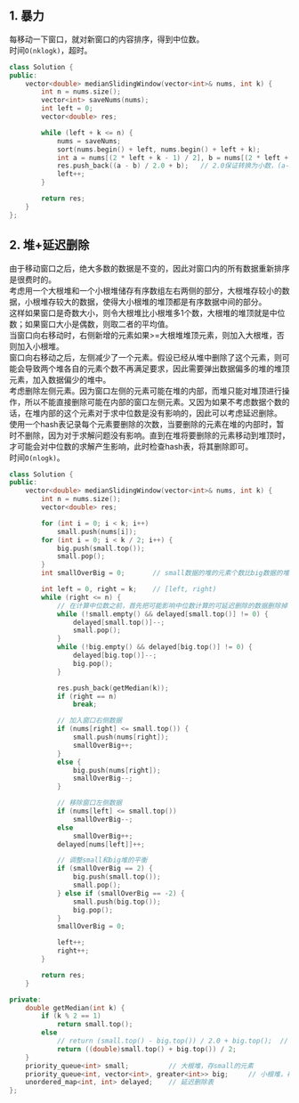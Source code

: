 ## 1. 暴力
每移动一下窗口，就对新窗口的内容排序，得到中位数。  
时间`O(nklogk)`，超时。  
```cpp
class Solution {
public:
    vector<double> medianSlidingWindow(vector<int>& nums, int k) {
        int n = nums.size();
        vector<int> saveNums(nums);
        int left = 0;
        vector<double> res;

        while (left + k <= n) {
            nums = saveNums;
            sort(nums.begin() + left, nums.begin() + left + k);
            int a = nums[(2 * left + k - 1) / 2], b = nums[(2 * left + k) / 2];
            res.push_back((a - b) / 2.0 + b);   // 2.0保证转换为小数，(a-b)/2.0+b避免溢出
            left++;
        }

        return res;
    }
};
```
  
## 2. 堆+延迟删除
由于移动窗口之后，绝大多数的数据是不变的，因此对窗口内的所有数据重新排序是很费时的。  
考虑用一个大根堆和一个小根堆储存有序数组左右两侧的部分，大根堆存较小的数据，小根堆存较大的数据，使得大小根堆的堆顶都是有序数据中间的部分。  
这样如果窗口是奇数大小，则令大根堆比小根堆多1个数，大根堆的堆顶就是中位数；如果窗口大小是偶数，则取二者的平均值。  
当窗口向右移动时，右侧新增的元素如果>=大根堆堆顶元素，则加入大根堆，否则加入小根堆。  
窗口向右移动之后，左侧减少了一个元素。假设已经从堆中删除了这个元素，则可能会导致两个堆各自的元素个数不再满足要求，因此需要弹出数据偏多的堆的堆顶元素，加入数据偏少的堆中。  
考虑删除左侧元素。因为窗口左侧的元素可能在堆的内部，而堆只能对堆顶进行操作，所以不能直接删除可能在内部的窗口左侧元素。又因为如果不考虑数据个数的话，在堆内部的这个元素对于求中位数是没有影响的，因此可以考虑延迟删除。  
使用一个hash表记录每个元素要删除的次数，当要删除的元素在堆的内部时，暂时不删除，因为对于求解问题没有影响。直到在堆将要删除的元素移动到堆顶时，才可能会对中位数的求解产生影响，此时检查hash表，将其删除即可。  
时间`O(nlogk)`。  
```cpp
class Solution {
public:
    vector<double> medianSlidingWindow(vector<int>& nums, int k) {
        int n = nums.size();
        vector<double> res;

        for (int i = 0; i < k; i++)
            small.push(nums[i]);
        for (int i = 0; i < k / 2; i++) {
            big.push(small.top());
            small.pop();
        }
        int smallOverBig = 0;       // small数据的堆的元素个数比big数据的堆的元素个数多多少，初始为0，假设多1个的奇数状态也算平衡

        int left = 0, right = k;    // [left, right)
        while (right <= n) {
            // 在计算中位数之前，首先把可能影响中位数计算的可延迟删除的数据删除掉
            while (!small.empty() && delayed[small.top()] != 0) {
                delayed[small.top()]--;
                small.pop();
            }
            while (!big.empty() && delayed[big.top()] != 0) {
                delayed[big.top()]--;
                big.pop();
            }

            res.push_back(getMedian(k));
            if (right == n)
                break;

            // 加入窗口右侧数据
            if (nums[right] <= small.top()) {
                small.push(nums[right]);
                smallOverBig++;
            }
            else {
                big.push(nums[right]);
                smallOverBig--;
            }

            // 移除窗口左侧数据
            if (nums[left] <= small.top())
                smallOverBig--;
            else
                smallOverBig++;
            delayed[nums[left]]++;

            // 调整small和big堆的平衡
            if (smallOverBig == 2) {
                big.push(small.top());
                small.pop();
            } else if (smallOverBig == -2) {
                small.push(big.top());
                big.pop();
            }
            smallOverBig = 0;

            left++;
            right++;
        }

        return res;
    }

private:
    double getMedian(int k) {
        if (k % 2 == 1)
            return small.top();
        else 
            // return (small.top() - big.top()) / 2.0 + big.top();  // 还是溢出了..
            return ((double)small.top() + big.top()) / 2;
    }
    priority_queue<int> small;          // 大根堆，存small的元素
    priority_queue<int, vector<int>, greater<int>> big;     // 小根堆，存big的元素
    unordered_map<int, int> delayed;    // 延迟删除表
};
```
